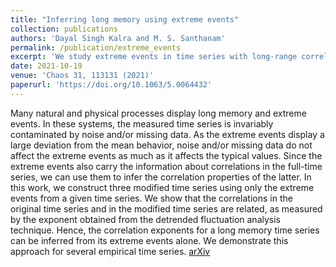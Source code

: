 ```yaml
---
title: "Inferring long memory using extreme events"
collection: publications
authors: 'Dayal Singh Kalra and M. S. Santhanam'
permalink: /publication/extreme_events
excerpt: 'We study extreme events in time series with long-range correlations. We find that it is possible to infer the long memory of time series just by extreme events.'
date: 2021-10-19
venue: 'Chaos 31, 113131 (2021)'
paperurl: 'https://doi.org/10.1063/5.0064432'
---
```

Many natural and physical processes display long memory and extreme events. In these systems, the measured time series is invariably contaminated by noise and/or missing data. As the extreme events display a large deviation from the mean behavior, noise and/or missing data do not affect the extreme events as much as it affects the typical values. Since the extreme events also carry the information about correlations in the full-time series, we can use them to infer the correlation properties of the latter. In this work, we construct three modified time series using only the extreme events from a given time series. We show that the correlations in the original time series and in the modified time series are related, as measured by the exponent obtained from the detrended fluctuation analysis technique. Hence, the correlation exponents for a long memory time series can be inferred from its extreme events alone. We demonstrate this approach for several empirical time series.
[arXiv](https://arxiv.org/abs/2011.11018)
